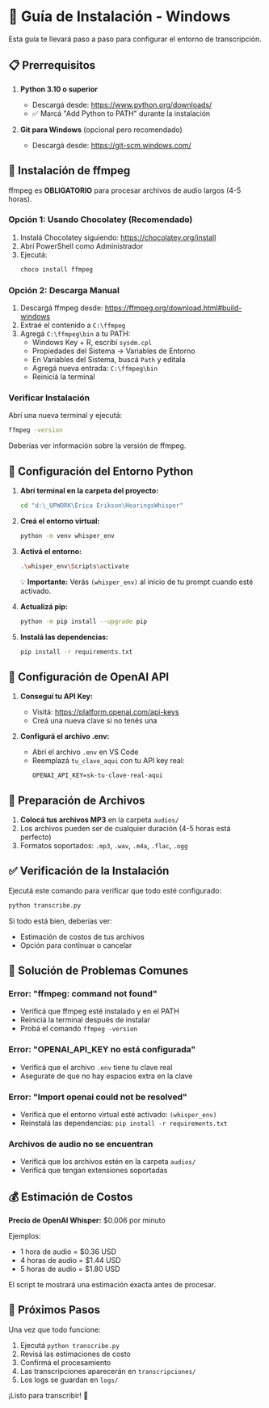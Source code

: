 # 🚀 Guía de Instalación - Windows

Esta guía te llevará paso a paso para configurar el entorno de transcripción.

## 📋 Prerrequisitos

1. **Python 3.10 o superior**

   - Descargá desde: https://www.python.org/downloads/
   - ✅ Marcá "Add Python to PATH" durante la instalación

2. **Git para Windows** (opcional pero recomendado)
   - Descargá desde: https://git-scm.windows.com/

## 🔧 Instalación de ffmpeg

ffmpeg es **OBLIGATORIO** para procesar archivos de audio largos (4-5 horas).

### Opción 1: Usando Chocolatey (Recomendado)

1. Instalá Chocolatey siguiendo: https://chocolatey.org/install
2. Abrí PowerShell como Administrador
3. Ejecutá:
   ```powershell
   choco install ffmpeg
   ```

### Opción 2: Descarga Manual

1. Descargá ffmpeg desde: https://ffmpeg.org/download.html#build-windows
2. Extraé el contenido a `C:\ffmpeg`
3. Agregá `C:\ffmpeg\bin` a tu PATH:
   - Windows Key + R, escribí `sysdm.cpl`
   - Propiedades del Sistema → Variables de Entorno
   - En Variables del Sistema, buscá `Path` y editala
   - Agregá nueva entrada: `C:\ffmpeg\bin`
   - Reiniciá la terminal

### Verificar Instalación

Abrí una nueva terminal y ejecutá:

```bash
ffmpeg -version
```

Deberías ver información sobre la versión de ffmpeg.

## 🐍 Configuración del Entorno Python

1. **Abrí terminal en la carpeta del proyecto:**

   ```bash
   cd "d:\_UPWORK\Erica Erikson\HearingsWhisper"
   ```

2. **Creá el entorno virtual:**

   ```bash
   python -m venv whisper_env
   ```

3. **Activá el entorno:**

   ```bash
   .\whisper_env\Scripts\activate
   ```

   💡 **Importante:** Verás `(whisper_env)` al inicio de tu prompt cuando esté activado.

4. **Actualizá pip:**

   ```bash
   python -m pip install --upgrade pip
   ```

5. **Instalá las dependencias:**
   ```bash
   pip install -r requirements.txt
   ```

## 🔑 Configuración de OpenAI API

1. **Conseguí tu API Key:**

   - Visitá: https://platform.openai.com/api-keys
   - Creá una nueva clave si no tenés una

2. **Configurá el archivo .env:**
   - Abrí el archivo `.env` en VS Code
   - Reemplazá `tu_clave_aqui` con tu API key real:
     ```
     OPENAI_API_KEY=sk-tu-clave-real-aqui
     ```

## 📁 Preparación de Archivos

1. **Colocá tus archivos MP3** en la carpeta `audios/`
2. Los archivos pueden ser de cualquier duración (4-5 horas está perfecto)
3. Formatos soportados: `.mp3`, `.wav`, `.m4a`, `.flac`, `.ogg`

## ✅ Verificación de la Instalación

Ejecutá este comando para verificar que todo esté configurado:

```bash
python transcribe.py
```

Si todo está bien, deberías ver:

- Estimación de costos de tus archivos
- Opción para continuar o cancelar

## 🚨 Solución de Problemas Comunes

### Error: "ffmpeg: command not found"

- Verificá que ffmpeg esté instalado y en el PATH
- Reiniciá la terminal después de instalar
- Probá el comando `ffmpeg -version`

### Error: "OPENAI_API_KEY no está configurada"

- Verificá que el archivo `.env` tiene tu clave real
- Asegurate de que no hay espacios extra en la clave

### Error: "Import openai could not be resolved"

- Verificá que el entorno virtual esté activado: `(whisper_env)`
- Reinstalá las dependencias: `pip install -r requirements.txt`

### Archivos de audio no se encuentran

- Verificá que los archivos estén en la carpeta `audios/`
- Verificá que tengan extensiones soportadas

## 💰 Estimación de Costos

**Precio de OpenAI Whisper:** $0.006 por minuto

Ejemplos:

- 1 hora de audio = $0.36 USD
- 4 horas de audio = $1.44 USD
- 5 horas de audio = $1.80 USD

El script te mostrará una estimación exacta antes de procesar.

## 🎯 Próximos Pasos

Una vez que todo funcione:

1. Ejecutá `python transcribe.py`
2. Revisá las estimaciones de costo
3. Confirmá el procesamiento
4. Las transcripciones aparecerán en `transcripciones/`
5. Los logs se guardan en `logs/`

¡Listo para transcribir! 🎉
